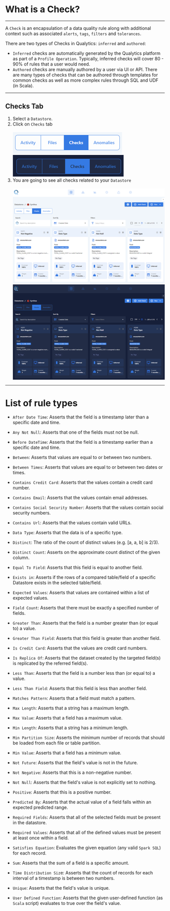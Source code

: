 # What is a Check?

---
A `Check` is an encapsulation of a data quality rule along with additional context such as associated `alerts`, `tags`, `filters` and `tolerances`.

There are two types of Checks in Qualytics: `inferred` and `authored`: 

* `Inferred` checks are automatically generated by the Qualytics platform as part of a `Profile Operation`. Typically, inferred checks will cover 80 - 90% of rules that a user would need. 
* `Authored` checks are manually authored by a user via UI or API. There are many types of checks that can be authored through templates for common checks as well as more complex rules through SQL and UDF (in Scala).

--- 
## Checks Tab

1.  Select a `Datastore`.
2.  Click on `Checks` tab  <br><br>
    ![Screenshot](../assets/checks/checks-tab-light.png#only-light)
    ![Screenshot](../assets/checks/checks-tab-dark.png#only-dark)
3. You are going to see all checks related to your `Datastore` <br><br>
    ![Screenshot](../assets/checks/all-quality-checks-light.png#only-light)
    ![Screenshot](../assets/checks/all-quality-checks-dark.png#only-dark)


---
# List of rule types

 *  `After Date Time`: Asserts that the field is a timestamp later than a specific date and time.
                                           
*   `Any Not Null`: Asserts that one of the fields must not be null.
                                         
*   `Before DateTime`: Asserts that the field is a timestamp earlier than a specific date and time.

*   `Between`: Asserts that values are equal to or between two numbers.

*   `Between Times`: Asserts that values are equal to or between two dates or times.
                                       
*   `Contains Credit Card`: Asserts that the values contain a credit card number.
                                                  
*   `Contains Email`: Asserts that the values contain email addresses.
                                             
*   `Contains Social Security Number`: Asserts that the values contain social security numbers.
                                                            
*   `Contains Url`: Asserts that the values contain valid URLs.
                                                                               
*   `Data Type`: Asserts that the data is of a specific type.
                                        
*   `Distinct`: The ratio of the count of distinct values (e.g. [a, a, b] is 2/3).
                                        
*   `Distinct Count`: Asserts on the approximate count distinct of the given column.
                                            
*   `Equal To Field`: Asserts that this field is equal to another field.

*   `Exists in`: Asserts if the rows of a compared table/field of a specific Datastore exists in the selected table/field.
                                            
*   `Expected Values`: Asserts that values are contained within a list of expected values.
                                             
*   `Field Count`: Asserts that there must be exactly a specified number of fields.
        
*   `Greater Than`: Asserts that the field is a number greater than (or equal to) a value.
                                           
*   `Greater Than Field`: Asserts that this field is greater than another field.
                                                
*   `Is Credit Card`: Asserts that the values are credit card numbers.


*   `Is Replica Of`: Asserts that the dataset created by the targeted field(s) is replicated by the referred field(s).
                                                  
*   `Less Than`: Asserts that the field is a number less than (or equal to) a value.
                                        
*   `Less Than Field`: Asserts that this field is less than another field.
                                             
*   `Matches Pattern`: Asserts that a field must match a pattern.
                                              
*   `Max Length`: Asserts that a string has a maximum length.
                                         
*   `Max Value`: Asserts that a field has a maximum value.
                                        
*   `Min Length`: Asserts that a string has a minimum length.
                                         
*   `Min Partition Size`: Asserts the minimum number of records that should be loaded from each file or table partition.
                                        
*   `Min Value`: Asserts that a field has a minimum value.
                                       
*   `Not Future`: Asserts that the field's value is not in the future.
                                         
*   `Not Negative`: Asserts that this is a non-negative number.
                                           
*   `Not Null`: Asserts that the field's value is not explicitly set to nothing.
                                       
*   `Positive`: Asserts that this is a positive number.

*   `Predicted By`: Asserts that the actual value of a field falls within an expected predicted range.

*   `Required Fields`: Asserts that all of the selected fields must be present in the datastore.

*   `Required Values`: Asserts that all of the defined values must be present at least once within a field.
                                              
*   `Satisfies Equation`: Evaluates the given equation (any valid `Spark SQL`) for each record.
                                                 
*   `Sum`: Asserts that the sum of a field is a specific amount.

*   `Time Distribution Siz`e: Asserts that the count of records for each interval of a timestamp is between two numbers.

*   `Unique`: Asserts that the field's value is unique.
                                      
*   `User Defined Function`: Asserts that the given user-defined function (as `Scala` script) evaluates to true over the field's value.